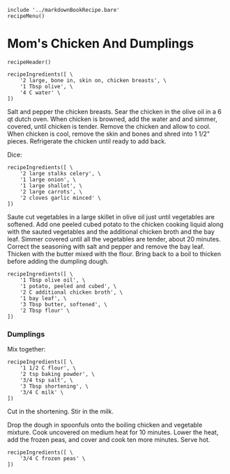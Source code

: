 ~~~ markdown-script
include '../markdownBookRecipe.bare'
recipeMenu()
~~~

# Mom's Chicken And Dumplings

~~~ markdown-script
recipeHeader()
~~~

~~~ markdown-script
recipeIngredients([ \
    '2 large, bone in, skin on, chicken breasts', \
    '1 Tbsp olive', \
    '4 C water' \
])
~~~

Salt and pepper the chicken breasts. Sear the chicken in the olive oil in a 6 qt dutch oven. When
chicken is browned, add the water and and simmer, covered, until chicken is tender. Remove the
chicken and allow to cool. When chicken is cool, remove the skin and bones and shred into 1 1/2"
pieces. Refrigerate the chicken until ready to add back.

Dice:

~~~ markdown-script
recipeIngredients([ \
    '2 large stalks celery', \
    '1 large onion', \
    '1 large shallot', \
    '2 large carrots', \
    '2 cloves garlic minced' \
])
~~~

Saute cut vegetables in a large skillet in olive oil just until vegetables are softened. Add one
peeled cubed potato to the chicken cooking liquid along with the sauted vegetables and the
additional chicken broth and the bay leaf. Simmer covered until all the vegetables are tender, about
20 minutes. Correct the seasoning with salt and pepper and remove the bay leaf. Thicken with the
butter mixed with the flour. Bring back to a boil to thicken before adding the dumpling dough.

~~~ markdown-script
recipeIngredients([ \
    '1 Tbsp olive oil', \
    '1 potato, peeled and cubed', \
    '2 C additional chicken broth', \
    '1 bay leaf', \
    '3 Tbsp butter, softened', \
    '2 Tbsp flour' \
])
~~~


### Dumplings

Mix together:

~~~ markdown-script
recipeIngredients([ \
    '1 1/2 C flour', \
    '2 tsp baking powder', \
    '3/4 tsp salt', \
    '3 Tbsp shortening', \
    '3/4 C milk' \
])
~~~

Cut in the shortening. Stir in the milk.

Drop the dough in spoonfuls onto the boiling chicken and vegetable mixture. Cook uncovered on medium
heat for 10 minutes. Lower the heat, add the frozen peas, and cover and cook ten more minutes. Serve
hot.

~~~ markdown-script
recipeIngredients([ \
    '3/4 C frozen peas' \
])
~~~
